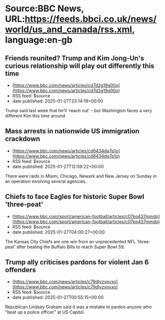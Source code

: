 # Source:BBC News, URL:https://feeds.bbci.co.uk/news/world/us_and_canada/rss.xml, language:en-gb

## Friends reunited? Trump and Kim Jong-Un's curious relationship will play out differently this time
 - [https://www.bbc.com/news/articles/cd7d2g19q00o](https://www.bbc.com/news/articles/cd7d2g19q00o)
 - RSS feed: $source
 - date published: 2025-01-27T23:14:19+00:00

Trump said last week that he'll 'reach out' - but Washington faces a very different Kim this time around

## Mass arrests in nationwide US immigration crackdown
 - [https://www.bbc.com/news/articles/cd6434dq7p1o](https://www.bbc.com/news/articles/cd6434dq7p1o)
 - RSS feed: $source
 - date published: 2025-01-27T12:59:22+00:00

There were raids in Miami, Chicago, Newark and New Jersey on Sunday in an operation involving several agencies.

## Chiefs to face Eagles for historic Super Bowl 'three-peat'
 - [https://www.bbc.com/sport/american-football/articles/c07kp437mmdo](https://www.bbc.com/sport/american-football/articles/c07kp437mmdo)
 - RSS feed: $source
 - date published: 2025-01-27T04:00:27+00:00

The Kansas City Chiefs are one win from an unprecedented NFL 'three-peat' after beating the Buffalo Bills to reach Super Bowl 59.

## Trump ally criticises pardons for violent Jan 6 offenders
 - [https://www.bbc.com/news/articles/c79dlyzvnvxo](https://www.bbc.com/news/articles/c79dlyzvnvxo)
 - RSS feed: $source
 - date published: 2025-01-27T00:55:15+00:00

Republican Lindsey Graham said it was a mistake to pardon anyone who "beat up a police officer" at US Capitol.

